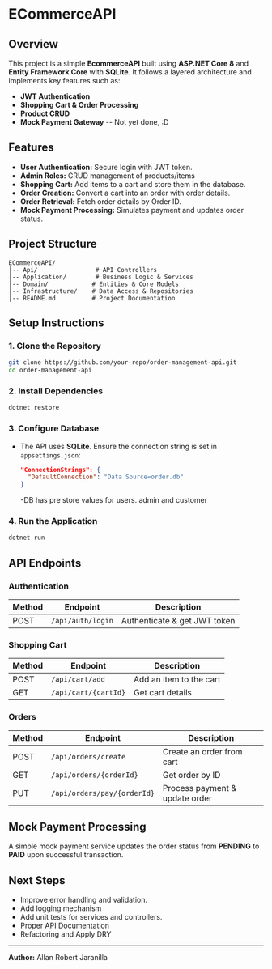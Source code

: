 # ECommerceAPI

## Overview
This project is a simple **EcommerceAPI** built using **ASP.NET Core 8** and **Entity Framework Core** with **SQLite**. It follows a layered architecture and implements key features such as:
- **JWT Authentication**
- **Shopping Cart & Order Processing**
- **Product CRUD**
- **Mock Payment Gateway** -- Not yet done, :D

## Features
- **User Authentication:** Secure login with JWT token.
- **Admin Roles:** CRUD management of products/items
- **Shopping Cart:** Add items to a cart and store them in the database.
- **Order Creation:** Convert a cart into an order with order details.
- **Order Retrieval:** Fetch order details by Order ID.
- **Mock Payment Processing:** Simulates payment and updates order status.

## Project Structure
```
ECommerceAPI/
│-- Api/                # API Controllers
│-- Application/        # Business Logic & Services
│-- Domain/            # Entities & Core Models
│-- Infrastructure/    # Data Access & Repositories
│-- README.md          # Project Documentation
```

## Setup Instructions
### 1. Clone the Repository
```sh
git clone https://github.com/your-repo/order-management-api.git
cd order-management-api
```

### 2. Install Dependencies
```sh
dotnet restore
```

### 3. Configure Database
- The API uses **SQLite**. Ensure the connection string is set in `appsettings.json`:
  ```json
  "ConnectionStrings": {
    "DefaultConnection": "Data Source=order.db"
  }
  ```
  -DB has pre store values for users. admin and customer

### 4. Run the Application
```sh
dotnet run
```

## API Endpoints
### **Authentication**
| Method | Endpoint         | Description          |
|--------|-----------------|----------------------|
| POST   | `/api/auth/login` | Authenticate & get JWT token |   

### **Shopping Cart**
| Method | Endpoint                   | Description          |
|--------|-----------------------------|----------------------|
| POST   | `/api/cart/add`              | Add an item to the cart |
| GET    | `/api/cart/{cartId}`         | Get cart details |

### **Orders**
| Method | Endpoint                   | Description          |
|--------|-----------------------------|----------------------|
| POST   | `/api/orders/create`        | Create an order from cart |
| GET    | `/api/orders/{orderId}`     | Get order by ID |
| PUT    | `/api/orders/pay/{orderId}` | Process payment & update order |

## Mock Payment Processing
A simple mock payment service updates the order status from **PENDING** to **PAID** upon successful transaction.

## Next Steps
- Improve error handling and validation.
- Add logging mechanism
- Add unit tests for services and controllers.
- Proper API Documentation
- Refactoring and Apply DRY

---
**Author:** Allan Robert Jaranilla


